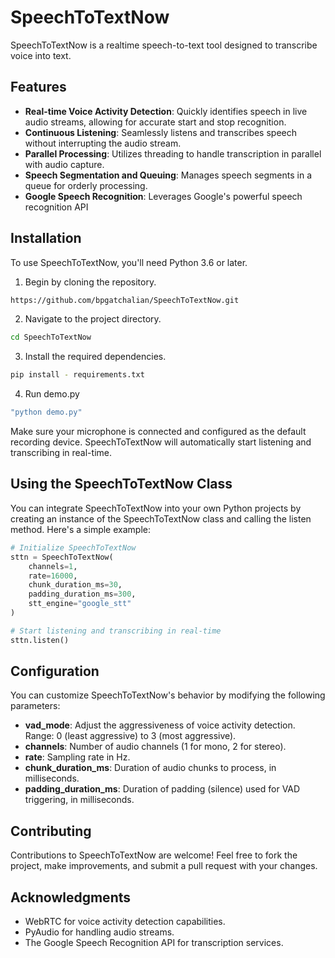 # SpeechToTextNow

SpeechToTextNow is a realtime speech-to-text tool designed to transcribe voice into text.

## Features

- **Real-time Voice Activity Detection**: Quickly identifies speech in live audio streams, allowing for accurate start and stop recognition.
- **Continuous Listening**: Seamlessly listens and transcribes speech without interrupting the audio stream.
- **Parallel Processing**: Utilizes threading to handle transcription in parallel with audio capture.
- **Speech Segmentation and Queuing**: Manages speech segments in a queue for orderly processing.
- **Google Speech Recognition**: Leverages Google's powerful speech recognition API

## Installation

To use SpeechToTextNow, you'll need Python 3.6 or later. 

1. Begin by cloning the repository.
```sh
https://github.com/bpgatchalian/SpeechToTextNow.git
```
2. Navigate to the project directory.
```sh
cd SpeechToTextNow
```
3. Install the required dependencies.
```sh
pip install - requirements.txt
```
4. Run demo.py
```sh
"python demo.py"
```
Make sure your microphone is connected and configured as the default recording device. SpeechToTextNow will automatically start listening and transcribing in real-time.

## Using the SpeechToTextNow Class

You can integrate SpeechToTextNow into your own Python projects by creating an instance of the SpeechToTextNow class and calling the listen method. Here's a simple example:

```python
# Initialize SpeechToTextNow
sttn = SpeechToTextNow(
    channels=1, 
    rate=16000, 
    chunk_duration_ms=30,
    padding_duration_ms=300,
    stt_engine="google_stt"
)

# Start listening and transcribing in real-time
sttn.listen()
```

## Configuration

You can customize SpeechToTextNow's behavior by modifying the following parameters:

- **vad_mode**: Adjust the aggressiveness of voice activity detection. Range: 0 (least aggressive) to 3 (most aggressive).
- **channels**: Number of audio channels (1 for mono, 2 for stereo).
- **rate**: Sampling rate in Hz.
- **chunk_duration_ms**: Duration of audio chunks to process, in milliseconds.
- **padding_duration_ms**: Duration of padding (silence) used for VAD triggering, in milliseconds.

## Contributing

Contributions to SpeechToTextNow are welcome! Feel free to fork the project, make improvements, and submit a pull request with your changes.

## Acknowledgments
- WebRTC for voice activity detection capabilities.
- PyAudio for handling audio streams.
- The Google Speech Recognition API for transcription services.
